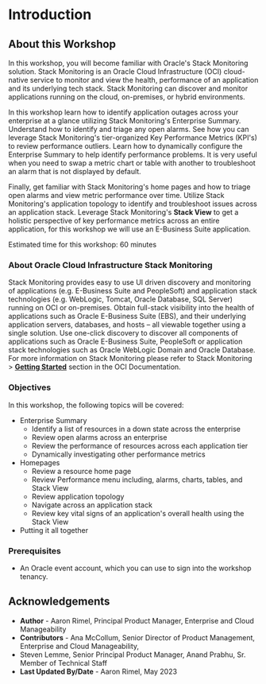 # Introduction

## About this Workshop

In this workshop, you will become familiar with Oracle's Stack Monitoring solution. Stack Monitoring is an Oracle Cloud Infrastructure (OCI) cloud-native service to monitor and view the health, performance of an application and its underlying tech stack. Stack Monitoring can discover and monitor applications running on the cloud, on-premises, or hybrid environments.

In this workshop learn how to identify application outages across your enterprise at a glance utilizing Stack Monitoring's Enterprise Summary. Understand how to identify and triage any open alarms. See how you can leverage Stack Monitoring's tier-organized Key Performance Metrics (KPI's) to review performance outliers. Learn how to dynamically configure the Enterprise Summary to help identify performance problems. It is very useful when you need to swap a metric chart or table with another to troubleshoot an alarm that is not displayed by default.

Finally, get familiar with Stack Monitoring's home pages and how to triage open alarms and view metric performance over time. Utilize Stack Monitoring's application topology to identify and troubleshoot issues across an application stack. Leverage Stack Monitoring's **Stack View** to get a holistic perspective of key performance metrics across an entire application, for this workshop we will use an E-Business Suite application.

Estimated time for this workshop: 60 minutes

### About Oracle Cloud Infrastructure Stack Monitoring

Stack Monitoring provides easy to use UI driven discovery and monitoring of applications (e.g. E-Business Suite and PeopleSoft) and application stack technologies (e.g. WebLogic, Tomcat, Oracle Database, SQL Server) running on OCI or on-premises. Obtain full-stack visibility into the health of applications such as Oracle E-Business Suite (EBS), and their underlying application servers, databases, and hosts – all viewable together using a single solution. Use one-click discovery to discover all components of applications such as Oracle E-Business Suite, PeopleSoft or application stack technologies such as Oracle WebLogic Domain and Oracle Database. For more information on Stack Monitoring please refer to Stack Monitoring > **[Getting Started](https://docs.oracle.com/en-us/iaas/stack-monitoring/index.html)** section in the OCI Documentation.


### Objectives

In this workshop, the following topics will be covered:
* Enterprise Summary
  - Identify a list of resources in a down state across the enterprise
  - Review open alarms across an enterprise
  - Review the performance of resources across each application tier
  - Dynamically investigating other performance metrics
* Homepages
  - Review a resource home page
  - Review Performance menu including, alarms, charts, tables, and Stack View
  - Review application topology
  - Navigate across an application stack
  - Review key vital signs of an application's overall health using the Stack View
* Putting it all together

### Prerequisites

* An Oracle event account, which you can use to sign into the workshop tenancy.

## Acknowledgements

- **Author** - Aaron Rimel, Principal Product Manager, Enterprise and Cloud Manageability
- **Contributors** - Ana McCollum, Senior Director of Product Management, Enterprise and Cloud Manageability,
- Steven Lemme, Senior Principal Product Manager,
Anand Prabhu, Sr. Member of Technical Staff
- **Last Updated By/Date** - Aaron Rimel, May 2023
